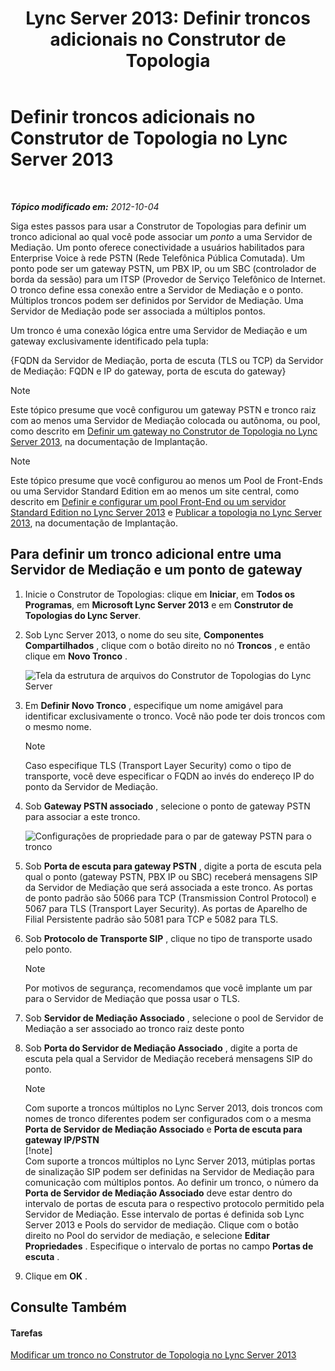 ﻿---
title: 'Lync Server 2013: Definir troncos adicionais no Construtor de Topologia'
TOCTitle: Definir troncos adicionais no Construtor de Topologia
ms:assetid: e68b8377-50a2-452a-bf5c-910929e34236
ms:mtpsurl: https://technet.microsoft.com/pt-br/library/JJ721915(v=OCS.15)
ms:contentKeyID: 49886453
ms.date: 05/19/2016
mtps_version: v=OCS.15
ms.translationtype: HT
---

# Definir troncos adicionais no Construtor de Topologia no Lync Server 2013

 

_**Tópico modificado em:** 2012-10-04_

Siga estes passos para usar a Construtor de Topologias para definir um tronco adicional ao qual você pode associar um *ponto* a uma Servidor de Mediação. Um ponto oferece conectividade a usuários habilitados para Enterprise Voice à rede PSTN (Rede Telefônica Pública Comutada). Um ponto pode ser um gateway PSTN, um PBX IP, ou um SBC (controlador de borda da sessão) para um ITSP (Provedor de Serviço Telefônico de Internet. O tronco define essa conexão entre a Servidor de Mediação e o ponto. Múltiplos troncos podem ser definidos por Servidor de Mediação. Uma Servidor de Mediação pode ser associada a múltiplos pontos.

Um tronco é uma conexão lógica entre uma Servidor de Mediação e um gateway exclusivamente identificado pela tupla:

{FQDN da Servidor de Mediação, porta de escuta (TLS ou TCP) da Servidor de Mediação: FQDN e IP do gateway, porta de escuta do gateway}

> [!note]  
> Este tópico presume que você configurou um gateway PSTN e tronco raiz com ao menos uma Servidor de Mediação colocada ou autônoma, ou pool, como descrito em <a href="lync-server-2013-define-a-gateway-in-topology-builder.md">Definir um gateway no Construtor de Topologia no Lync Server 2013</a>, na documentação de Implantação.

> [!note]  
> Este tópico presume que você configurou ao menos um Pool de Front-Ends ou uma Servidor Standard Edition em ao menos um site central, como descrito em <a href="lync-server-2013-define-and-configure-a-front-end-pool-or-standard-edition-server.md">Definir e configurar um pool Front-End ou um servidor Standard Edition no Lync Server 2013</a> e <a href="lync-server-2013-publish-the-topology.md">Publicar a topologia no Lync Server 2013</a>, na documentação de Implantação.

## Para definir um tronco adicional entre uma Servidor de Mediação e um ponto de gateway

1.  Inicie o Construtor de Topologias: clique em **Iniciar**, em **Todos os Programas**, em **Microsoft Lync Server 2013** e em **Construtor de Topologias do Lync Server**.

2.  Sob Lync Server 2013, o nome do seu site, **Componentes Compartilhados** , clique com o botão direito no nó **Troncos** , e então clique em **Novo Tronco** .
    
    ![Tela da estrutura de arquivos do Construtor de Topologias do Lync Server](images/JJ721915.90d5b349-aa1e-407a-87ed-fa112f478560(OCS.15).png "Tela da estrutura de arquivos do Construtor de Topologias do Lync Server")

3.  Em **Definir Novo Tronco** , especifique um nome amigável para identificar exclusivamente o tronco. Você não pode ter dois troncos com o mesmo nome.
    
    > [!note]  
    > Caso especifique TLS (Transport Layer Security) como o tipo de transporte, você deve especificar o FQDN ao invés do endereço IP do ponto da Servidor de Mediação.

4.  Sob **Gateway PSTN associado** , selecione o ponto de gateway PSTN para associar a este tronco.
    
    ![Configurações de propriedade para o par de gateway PSTN para o tronco](images/JJ721915.7c3fe8ee-8f4c-4413-8462-8347228e61bb(OCS.15).png "Configurações de propriedade para o par de gateway PSTN para o tronco")

5.  Sob **Porta de escuta para gateway PSTN** , digite a porta de escuta pela qual o ponto (gateway PSTN, PBX IP ou SBC) receberá mensagens SIP da Servidor de Mediação que será associada a este tronco. As portas de ponto padrão são 5066 para TCP (Transmission Control Protocol) e 5067 para TLS (Transport Layer Security). As portas de Aparelho de Filial Persistente padrão são 5081 para TCP e 5082 para TLS.

6.  Sob **Protocolo de Transporte SIP** , clique no tipo de transporte usado pelo ponto.
    
    > [!note]  
    > Por motivos de segurança, recomendamos que você implante um par para o Servidor de Mediação que possa usar o TLS.

7.  Sob **Servidor de Mediação Associado** , selecione o pool de Servidor de Mediação a ser associado ao tronco raiz deste ponto

8.  Sob **Porta do Servidor de Mediação Associado** , digite a porta de escuta pela qual a Servidor de Mediação receberá mensagens SIP do ponto.
    
    > [!note]  
    > Com suporte a troncos múltiplos no Lync Server 2013, dois troncos com nomes de tronco diferentes podem ser configurados com o a mesma <strong>Porta de Servidor de Mediação Associado</strong> e <strong>Porta de escuta para gateway IP/PSTN</strong>    
    > [!note]  
    > Com suporte a troncos múltiplos no Lync Server 2013, mútiplas portas de sinalização SIP podem ser definidas na Servidor de Mediação para comunicação com múltiplos pontos. Ao definir um tronco, o número da <strong>Porta de Servidor de Mediação Associado</strong> deve estar dentro do intervalo de portas de escuta para o respectivo protocolo permitido pela Servidor de Mediação. Esse intervalo de portas é definida sob Lync Server 2013 e Pools do servidor de mediação. Clique com o botão direito no Pool do servidor de mediação, e selecione <strong>Editar Propriedades</strong> . Especifique o intervalo de portas no campo <strong>Portas de escuta</strong> .

9.  Clique em **OK** .

## Consulte Também

#### Tarefas

[Modificar um tronco no Construtor de Topologia no Lync Server 2013](lync-server-2013-modify-a-trunk-in-topology-builder.md)


